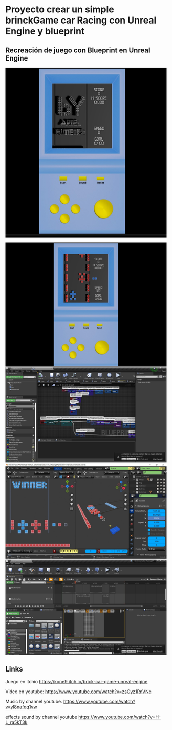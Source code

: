 # Proyecto crear un simple brinckGame car Racing con Unreal Engine y blueprint

## Recreación de juego con Blueprint en Unreal Engine
![FlappyBirdCyberPunk2021](https://github.com/kone9/BrinckCarRacingUnrealEngineBlueprint/blob/main/by%20ariel.jpg)
![FlappyBirdCyberPunk2021](https://github.com/kone9/BrinckCarRacingUnrealEngineBlueprint/blob/main/game.jpg)
![FlappyBirdCyberPunk2021](https://github.com/kone9/BrinckCarRacingUnrealEngineBlueprint/blob/main/blueprint_1.jpg)
![FlappyBirdCyberPunk2021](https://github.com/kone9/BrinckCarRacingUnrealEngineBlueprint/blob/main/blueprint_2.jpg)
![FlappyBirdCyberPunk2021](https://github.com/kone9/BrinckCarRacingUnrealEngineBlueprint/blob/main/level%20sequence.jpg)


## Links

Juego en itchio
https://kone9.itch.io/brick-car-game-unreal-engine

Video en youtube:
https://www.youtube.com/watch?v=zsGyz1RnVNc

Music by channel youtube.
https://www.youtube.com/watch?v=yl8nafqq1vw

effects sound by channel youtube
https://www.youtube.com/watch?v=H-L_ra5kT3k